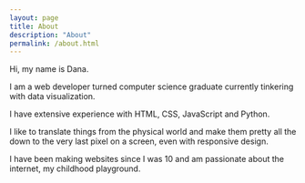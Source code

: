 ```yaml
---
layout: page
title: About
description: "About"
permalink: /about.html
---
```


Hi, my name is Dana.

I am a web developer turned computer science graduate currently tinkering with data visualization.

I have extensive experience with HTML, CSS, JavaScript and Python.

I like to translate things from the physical world and make them pretty all the down to the very last pixel on a screen, even with responsive design.

I have been making websites since I was 10 and am passionate about the internet, my childhood playground.